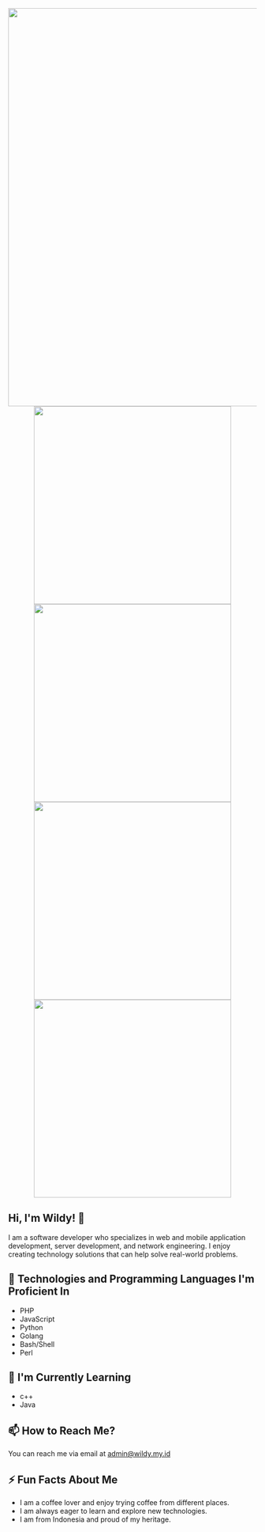 <div align="center">
  <img width="805" src="http://github-profile-summary-cards.vercel.app/api/cards/profile-details?username=wildy8283&theme=github_dark">
  <img width="400" src="http://github-profile-summary-cards.vercel.app/api/cards/repos-per-language?username=wildy8283&theme=github_dark">
  <img width="400" src="http://github-profile-summary-cards.vercel.app/api/cards/most-commit-language?username=wildy8283&theme=github_dark">
  <img width="400" src="http://github-profile-summary-cards.vercel.app/api/cards/stats?username=wildy8283&theme=github_dark">
  <img width="400" src="http://github-profile-summary-cards.vercel.app/api/cards/productive-time?username=wildy8283&theme=github_dark&utcOffset=7">
</div>

## Hi, I'm Wildy! 👋
I am a software developer who specializes in web and mobile application development, server development, and network engineering. I enjoy creating technology solutions that can help solve real-world problems.

## 🔭 Technologies and Programming Languages I'm Proficient In
* PHP
* JavaScript
* Python
* Golang
* Bash/Shell
* Perl

## 🌱 I'm Currently Learning
* c++
* Java

## 📫 How to Reach Me?
You can reach me via email at admin@wildy.my.id

## ⚡ Fun Facts About Me
* I am a coffee lover and enjoy trying coffee from different places.
* I am always eager to learn and explore new technologies.
* I am from Indonesia and proud of my heritage.
